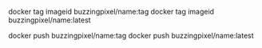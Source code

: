 docker tag imageid buzzingpixel/name:tag
docker tag imageid buzzingpixel/name:latest

docker push buzzingpixel/name:tag
docker push buzzingpixel/name:latest